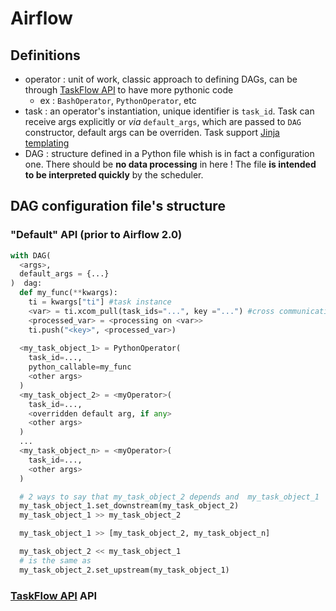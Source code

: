 # Airflow

## Definitions
- operator : unit of work, classic approach to defining DAGs, can be through [TaskFlow API](https://airflow.apache.org/docs/apache-airflow/stable/tutorial/taskflow.html) to have more pythonic code
    - ex : `BashOperator`, `PythonOperator`, etc  
- task : an operator's instantiation, unique identifier is `task_id`. Task can receive args explicitly or _via_ `default_args`, which are passed to `DAG` constructor, default args can be overriden.
Task support [Jinja templating](https://jinja.palletsprojects.com/en/3.0.x/)
- DAG : structure defined in a Python file whish is in fact a configuration one. There should be **no data processing** in here ! The file **is intended to be interpreted quickly** by the scheduler.

## DAG configuration file's structure
### "Default" API (prior to Airflow 2.0)
````python
with DAG(
  <args>,
  default_args = {...}
)  dag:
  def my_func(**kwargs):
    ti = kwargs["ti"] #task instance
    <var> = ti.xcom_pull(task_ids="...", key ="...") #cross communication enable tasks communication
    <processed_var> = <processing on <var>>
    ti.push("<key>", <processed_var>)
  
  <my_task_object_1> = PythonOperator(
    task_id=...,
    python_callable=my_func 
    <other args>
  )
  <my_task_object_2> = <myOperator>(
    task_id=...,
    <overridden default arg, if any>
    <other args>
  )
  ...
  <my_task_object_n> = <myOperator>(
    task_id=...,
    <other args>
  )

  # 2 ways to say that my_task_object_2 depends and  my_task_object_1
  my_task_object_1.set_downstream(my_task_object_2)
  my_task_object_1 >> my_task_object_2

  my_task_object_1 >> [my_task_object_2, my_task_object_n]

  my_task_object_2 << my_task_object_1
  # is the same as
  my_task_object_2.set_upstream(my_task_object_1)
````
### [TaskFlow API](https://airflow.apache.org/docs/apache-airflow/stable/tutorial/taskflow.html) API 
````python

````


